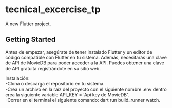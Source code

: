 # tecnical_excercise_tp

A new Flutter project.

## Getting Started

Antes de empezar, asegúrate de tener instalado Flutter y un editor de código compatible con Flutter en tu sistema. Además, necesitarás una clave de API de MovieDB para poder acceder a la API. Puedes obtener una clave de API gratuita registrándote en su sitio web.

Instalación:<br />
 -Clona o descarga el repositorio en tu sistema.<br />
 -Crea un archivo en la raíz del proyecto con el siguiente nombre .env
   dentro crea la siguiente variable API_KEY = 'Api key de MovieDB'.<br />
 -Correr en el terminal el siguiente comando: dart run build_runner watch.<br />


